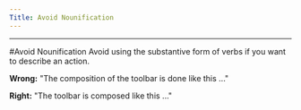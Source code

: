 ```yaml
---
Title: Avoid Nounification
---
```



---
#Avoid Nounification
Avoid using the substantive form of verbs if you want to describe an action.

**Wrong:** "The composition of the toolbar is done like this ..."

**Right:** "The toolbar is composed like this ..."
